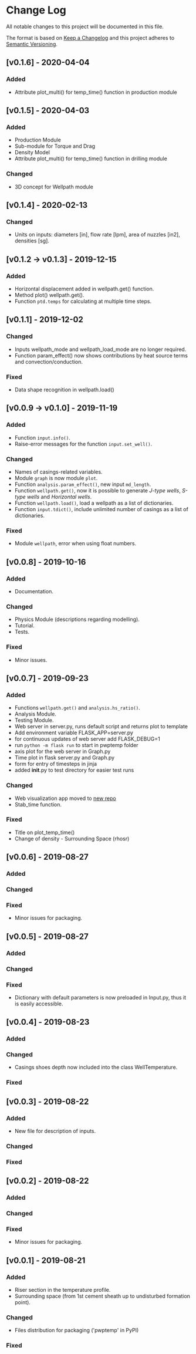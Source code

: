 # Change Log
All notable changes to this project will be documented in this file.
 
The format is based on [Keep a Changelog](http://keepachangelog.com/)
and this project adheres to [Semantic Versioning](http://semver.org/).

## [v0.1.6] - 2020-04-04
### Added
- Attribute plot_multi() for temp_time() function in production module

## [v0.1.5] - 2020-04-03
### Added
- Production Module
- Sub-module for Torque and Drag
- Density Model
- Attribute plot_multi() for temp_time() function in drilling module
### Changed
- 3D concept for Wellpath module

## [v0.1.4] - 2020-02-13
### Changed
- Units on inputs: diameters [in], flow rate [lpm], area of nuzzles [in2], densities [sg].

## [v0.1.2 -> v0.1.3] - 2019-12-15
### Added
- Horizontal displacement added in wellpath.get() function.
- Method plot() wellpath.get().
- Function `ptd.temps` for calculating at multiple time steps.

## [v0.1.1] - 2019-12-02
### Changed
- Inputs wellpath_mode and wellpath_load_mode are no longer required.
- Function param_effect() now shows contributions by heat source terms and convection/conduction.
### Fixed
- Data shape recognition in wellpath.load()

## [v0.0.9 -> v0.1.0] - 2019-11-19
### Added
- Function `input.info()`.
- Raise-error messages for the function `input.set_well()`.
### Changed
- Names of casings-related variables.
- Module `graph` is now module `plot`.
- Function `analysis.param_effect()`, new input `md_length`.
- Function `wellpath.get()`, now it is possible to generate *J-type wells*, *S-type wells* and *Horizontal wells*.
- Function `wellpath.load()`, load a wellpath as a list of dictionaries.
- Function `input.tdict()`, include unlimited number of casings as a list of dictionaries.
### Fixed
- Module `wellpath`, error when using float numbers.

## [v0.0.8] - 2019-10-16
### Added
- Documentation.
### Changed
- Physics Module (descriptions regarding modelling).
- Tutorial.
- Tests.
### Fixed
- Minor issues.

## [v0.0.7] - 2019-09-23
### Added
- Functions `wellpath.get()` and `analysis.hs_ratio()`.
- Analysis Module.
- Testing Module.
- Web server in server.py, runs default script and returns plot to template
- Add environment variable FLASK_APP=server.py
- for continuous updates of web server add FLASK_DEBUG=1
- run `python -m flask run` to start in pwptemp folder
- axis plot for the web server in Graph.py
- Time plot in flask server.py and Graph.py
- form for entry of timesteps in jinja
- added __init__.py to test directory for easier test runs
### Changed
- Web visualization app moved to [new repo](https://github.com/pro-well-plan/WebVisual-for-pwptemp) 
- Stab_time function.
### Fixed
- Title on plot_temp_time()
- Change of density - Surrounding Space (rhosr)

## [v0.0.6] - 2019-08-27
### Added
### Changed
### Fixed
- Minor issues for packaging.

## [v0.0.5] - 2019-08-27
### Added
### Changed 
### Fixed
- Dictionary with default parameters is now preloaded in Input.py, thus it is easily accessible.

## [v0.0.4] - 2019-08-23
### Added
### Changed 
- Casings shoes depth now included into the class WellTemperature.
### Fixed

## [v0.0.3] - 2019-08-22
### Added
- New file for description of inputs.
### Changed 
### Fixed

## [v0.0.2] - 2019-08-22
### Added
### Changed
### Fixed
- Minor issues for packaging.

## [v0.0.1] - 2019-08-21
### Added
- Riser section in the temperature profile.
- Surrounding space (from 1st cement sheath up to undisturbed formation point).
### Changed
- Files distribution for packaging ('pwptemp' in PyPI)
### Fixed
